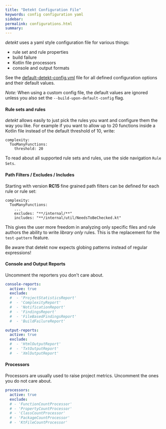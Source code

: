```yaml
---
title: "Detekt Configuration File"
keywords: config configuration yaml
sidebar:
permalink: configurations.html
summary:
---
```


_detekt_ uses a yaml style configuration file for various things:

- rule set and rule properties
- build failure
- Kotlin file processors
- console and output formats

See the [default-detekt-config.yml](https://github.com/arturbosch/detekt/blob/master/detekt-cli/src/main/resources/default-detekt-config.yml) file for all defined configuration options and their default values. 

_Note:_ When using a custom config file, the default values are ignored unless you also set the `--build-upon-default-config` flag.

#### Rule sets and rules

_detekt_ allows easily to just pick the rules you want and configure them the way you like.
For example if you want to allow up to 20 functions inside a Kotlin file instead of the default threshold of 10, write:
```
complexity:
  TooManyFunctions:
    threshold: 20
```

To read about all supported rule sets and rules, use the side navigation `Rule Sets`.

#### Path Filters / Excludes / Includes

Starting with version **RC15** fine grained path filters can be defined for each rule or rule set:

```
complexity:
  TooManyFunctions:
    ...
    excludes: "**/internal/**"
    includes: "**/internal/util/NeedsToBeChecked.kt"
```

This gives the user more freedom in analyzing only specific files
and rule authors the ability to write *library only* rules.
This is the replacement for the `test-pattern` feature.

Be aware that detekt now expects globing patterns instead of regular expressions!

#### Console and Output Reports

Uncomment the reporters you don't care about.

```yaml
console-reports:
  active: true
  exclude:
  #  - 'ProjectStatisticsReport'
  #  - 'ComplexityReport'
  #  - 'NotificationReport'
  #  - 'FindingsReport'
  #  - 'FileBasedFindingsReport'
  #  - 'BuildFailureReport'

output-reports:
  active: true
  exclude:
  #  - 'HtmlOutputReport'
  #  - 'TxtOutputReport'
  #  - 'XmlOutputReport'
```

#### Processors

Processors are usually used to raise project metrics.
Uncomment the ones you do not care about.

```yaml
processors:
  active: true
  exclude:
  # - 'FunctionCountProcessor'
  # - 'PropertyCountProcessor'
  # - 'ClassCountProcessor'
  # - 'PackageCountProcessor'
  # - 'KtFileCountProcessor'
```
